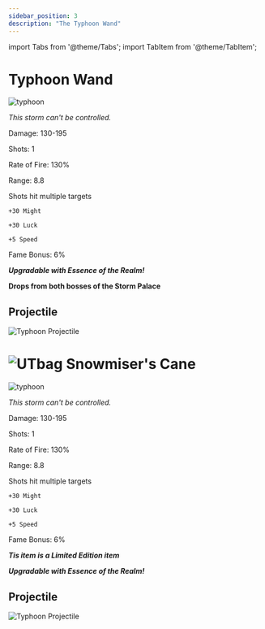 ```yaml
---
sidebar_position: 3
description: "The Typhoon Wand"
---
```


import Tabs from '@theme/Tabs';
import TabItem from '@theme/TabItem';

<Tabs>
  <TabItem value="Typhoon Wand" label="Typhoon Wand" default>

# Typhoon Wand

![typhoon](https://vwiki.valorserver.com/api/item/picture/typhoon%20wand)

<i>This storm can't be controlled.</i>

Damage: 130-195

Shots: 1

Rate of Fire: 130% 

Range: 8.8

Shots hit multiple targets

    +30 Might
    
    +30 Luck
    
    +5 Speed

Fame Bonus: 6%

***Upgradable with Essence of the Realm!***

**Drops from both bosses of the Storm Palace**

## Projectile

![Typhoon Projectile](https://cdn.discordapp.com/attachments/1160376179996496013/1188050404467032175/normal_ar_blade.gif?ex=65991d29&is=6586a829&hm=dd290f2a1151bab888793020a88d9b7ac19135ced274a3a90bc113f36f925919&)

 </TabItem>
  <TabItem value="Snowmiser's Cane" label="Snowmiser's Cane">


# ![UTbag](https://cdn.discordapp.com/attachments/1107378591026655272/1107460067399315627/adf.png) Snowmiser's Cane

![typhoon](https://cdn.discordapp.com/attachments/1187552567295758487/1188052805391499325/Snowmisers_Cane.png?ex=65991f65&is=6586aa65&hm=85ae900809570db743213d3026e82221ad29d1cd9590a86b7cf9e71d67871920&)

<i>This storm can't be controlled.</i>

Damage: 130-195

Shots: 1

Rate of Fire: 130% 

Range: 8.8

Shots hit multiple targets

    +30 Might
    
    +30 Luck
    
    +5 Speed

Fame Bonus: 6%

***Tis item is a Limited Edition item***

***Upgradable with Essence of the Realm!***

## Projectile

![Typhoon Projectile](https://cdn.discordapp.com/attachments/1160376179996496013/1188050527418863657/normal_ar_blade.gif?ex=65991d46&is=6586a846&hm=4ea78c9e6eace20153bda2778a23237529ade40a41a5f1db7c5b2efcb31977ea&)

 </TabItem>
</Tabs> 
